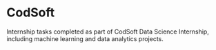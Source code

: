 # CodSoft
Internship tasks completed as part of CodSoft Data Science Internship, including machine learning and data analytics projects.

